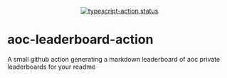 <p align="center">
  <a href="https://github.com/larsvommars/aoc-leaderboard-action/actions"><img alt="typescript-action status" src="https://github.com/larsvommars/aoc-leaderboard-action/workflows/ci-build/badge.svg"></a>
</p>

# aoc-leaderboard-action
A small github action generating a markdown leaderboard of aoc private leaderboards for your readme